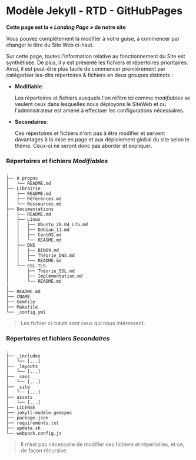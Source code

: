 # Modèle Jekyll - RTD - GitHubPages

**Cette page est la *« Landing Page »* de notre site**  

Vous pouvez complètement la modifier à votre guise, à commencer par changer le titre du Site Web ci-haut.

Sur cette page, toutes l'information relative au fonctionnement du Site est synthétisée. De plus, il y est présenté les fichiers et répertoires prioritaires. Ainsi, il est peut-être plus facile de commencer premièrement par catégoriser les-dits répertoires & fichiers en deux groupes distincts : 

- **Modifiable**:

  Les répertoires et fichiers auxquels l'on réfère ici comme *modifiables* se veulent ceux dans lesquelles nous déployons le SiteWeb et ou l'administrateur est amené à effectuer les configurations nécessaires.

- **Secondaires**:

  Ces répertoires et fichiers n'ont pas à être modifier et servent davantages à la mise en page et aux déploiement global du site selon le thème. Ceux-ci ne seront donc pas aborder et expliquer.

### Répertoires et fichiers *Modifiables*

```
.
├── À propos
│   └── README.md
├── Librairie
│   ├── README.md
│   ├── Références.md
│   └── Ressources.md
├── Documentations
|   ├── README.md
│   ├── Linux
│   │   ├── Ubuntu_20.04_LTS.md
│   │   ├── Debian_11.md
│   │   ├── CentOS.md
│   │   └── README.md
│   ├── DNS
│   │   ├── BIND9.md
│   │   ├── Théorie_DNS.md
│   │   └── README.md
│   └── SSL-TLS
│       ├── Théorie_SSL.md
│       ├── Implémentation.md
│       └── README.md
|
├── README.md
├── CNAME
├── Gemfile
├── Makefile
└── _config.yml

```

> Les fichier ci-hauts sont ceux qui nous intéressent.
>

### Répertoires et fichiers *Secondaires*

```
.
├── _includes
│   └── [...]
├── _layouts
│   └── [...]
├── _sass
│   └── [...]
├── _site
│   └── [...]
├── assets
│   └── [...]
├── LICENSE
├── jekyll-modele.gemspec
├── package.json
├── requirements.txt
├── update.sh
└── webpack.config.js
```

> Il n'est pas nécessaire de modifier ces fichiers et répertoires, et ce, de façon récursive.
